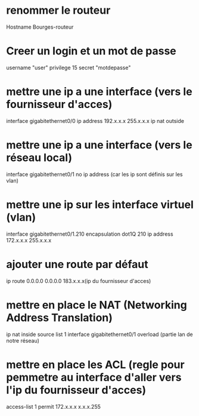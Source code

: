 # renommer le routeur
Hostname Bourges-routeur

# Creer un login et un mot de passe
username "user" privilege 15 secret "motdepasse"

# mettre une ip a une interface (vers le fournisseur d'acces)
interface gigabitethernet0/0
    ip address 192.x.x.x 255.x.x.x
    ip nat outside

# mettre une ip a une interface (vers le réseau local)
interface gigabitethernet0/1
    no ip address (car les ip sont définis sur les vlan)

# mettre une ip sur les interface virtuel (vlan)
interface gigabitethernet0/1.210
    encapsulation dot1Q 210
    ip address 172.x.x.x 255.x.x.x

# ajouter une route par défaut
ip route 0.0.0.0 0.0.0.0 183.x.x.x(ip du fournisseur d'acces)

# mettre en place le NAT (Networking Address Translation)
ip nat inside source list 1 interface gigabitethernet0/1 overload (partie lan de notre réseau)

# mettre en place les ACL (regle pour pemmetre au interface d'aller vers l'ip du fournisseur d'acces) 
access-list 1 permit 172.x.x.x x.x.x.255

